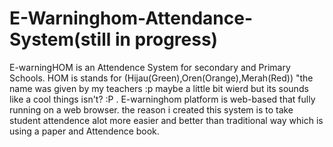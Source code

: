 # E-Warninghom-Attendance-System(still in progress)
E-warningHOM is an Attendence System for secondary and Primary Schools. HOM is stands for (Hijau(Green),Oren(Orange),Merah(Red)) "the name was given by my teachers :p maybe a little bit wierd but its sounds like a cool things isn't? :P . E-warninghom platform is web-based that fully running on a web browser. the reason i created this system is to take student attendence alot more easier and better than traditional way which is using a paper and Attendence book. 
